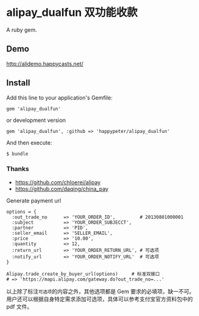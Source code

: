 # alipay_dualfun 双功能收款

A ruby gem.

## Demo

http://alidemo.happycasts.net/

## Install

Add this line to your application's Gemfile:

    gem 'alipay_dualfun'


or development version

    gem 'alipay_dualfun', :github => 'happypeter/alipay_dualfun'

And then execute:

    $ bundle

### Thanks

- <https://github.com/chloerei/alipay>
- <https://github.com/daqing/china_pay>


Generate payment url

    options = {
      :out_trade_no      => 'YOUR_ORDER_ID',         # 20130801000001
      :subject           => 'YOUR_ORDER_SUBJECCT', 
      :partner           => 'PID',
      :seller_email      => 'SELLER_EMAIL',
      :price             => '10.00',
      :quantity          => 12,
      :return_url        => 'YOUR_ORDER_RETURN_URL', # 可选项
      :notify_url        => 'YOUR_ORDER_NOTIFY_URL'  # 可选项
    }

    Alipay.trade_create_by_buyer_url(options)     # 标准双接口
    # => 'https://mapi.alipay.com/gateway.do?out_trade_no=...'

以上除了标注`可选项`的内容之外，其他选项都是 Gem 要求的必填项，缺一不可。用户还可以根据自身特定需求添加可选项，具体可以参考支付宝官方资料包中的 pdf 文件。
